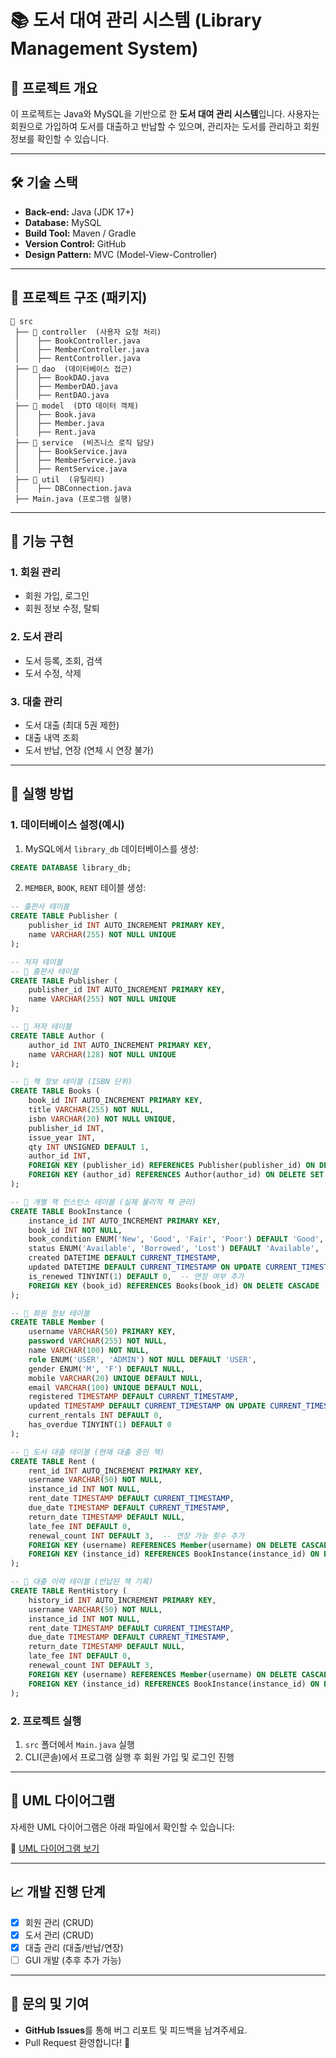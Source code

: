 # 📚 도서 대여 관리 시스템 (Library Management System)

## 📌 프로젝트 개요
이 프로젝트는 Java와 MySQL을 기반으로 한 **도서 대여 관리 시스템**입니다.
사용자는 회원으로 가입하여 도서를 대출하고 반납할 수 있으며,
관리자는 도서를 관리하고 회원 정보를 확인할 수 있습니다.

---

## 🛠️ 기술 스택
- **Back-end:** Java (JDK 17+)
- **Database:** MySQL
- **Build Tool:** Maven / Gradle
- **Version Control:** GitHub
- **Design Pattern:** MVC (Model-View-Controller)

---

## 📂 프로젝트 구조 (패키지)
```
📂 src
 ├── 📂 controller  (사용자 요청 처리)
 │    ├── BookController.java    
 │    ├── MemberController.java  
 │    ├── RentController.java    
 ├── 📂 dao  (데이터베이스 접근)
 │    ├── BookDAO.java    
 │    ├── MemberDAO.java  
 │    ├── RentDAO.java    
 ├── 📂 model  (DTO 데이터 객체)
 │    ├── Book.java    
 │    ├── Member.java  
 │    ├── Rent.java    
 ├── 📂 service  (비즈니스 로직 담당)
 │    ├── BookService.java    
 │    ├── MemberService.java  
 │    ├── RentService.java    
 ├── 📂 util  (유틸리티)
 │    ├── DBConnection.java  
 ├── Main.java (프로그램 실행)
```

---

## 🚀 기능 구현
### **1. 회원 관리**
- 회원 가입, 로그인
- 회원 정보 수정, 탈퇴

### **2. 도서 관리**
- 도서 등록, 조회, 검색
- 도서 수정, 삭제

### **3. 대출 관리**
- 도서 대출 (최대 5권 제한)
- 대출 내역 조회
- 도서 반납, 연장 (연체 시 연장 불가)

---

## 🔧 실행 방법
### **1. 데이터베이스 설정(예시)**
1. MySQL에서 `library_db` 데이터베이스를 생성:
```sql
CREATE DATABASE library_db;
```
2. `MEMBER`, `BOOK`, `RENT` 테이블 생성:
```sql
-- 출판사 테이블
CREATE TABLE Publisher (
    publisher_id INT AUTO_INCREMENT PRIMARY KEY,
    name VARCHAR(255) NOT NULL UNIQUE
);

-- 저자 테이블
-- 📌 출판사 테이블
CREATE TABLE Publisher (
    publisher_id INT AUTO_INCREMENT PRIMARY KEY,
    name VARCHAR(255) NOT NULL UNIQUE
);

-- 📌 저자 테이블
CREATE TABLE Author (
    author_id INT AUTO_INCREMENT PRIMARY KEY,
    name VARCHAR(128) NOT NULL UNIQUE
);

-- 📌 책 정보 테이블 (ISBN 단위)
CREATE TABLE Books (
    book_id INT AUTO_INCREMENT PRIMARY KEY,
    title VARCHAR(255) NOT NULL,
    isbn VARCHAR(20) NOT NULL UNIQUE,
    publisher_id INT,
    issue_year INT,
    qty INT UNSIGNED DEFAULT 1,
    author_id INT,
    FOREIGN KEY (publisher_id) REFERENCES Publisher(publisher_id) ON DELETE SET NULL,
    FOREIGN KEY (author_id) REFERENCES Author(author_id) ON DELETE SET NULL
);

-- 📌 개별 책 인스턴스 테이블 (실제 물리적 책 관리)
CREATE TABLE BookInstance (
    instance_id INT AUTO_INCREMENT PRIMARY KEY,
    book_id INT NOT NULL,
    book_condition ENUM('New', 'Good', 'Fair', 'Poor') DEFAULT 'Good',
    status ENUM('Available', 'Borrowed', 'Lost') DEFAULT 'Available',
    created DATETIME DEFAULT CURRENT_TIMESTAMP,
    updated DATETIME DEFAULT CURRENT_TIMESTAMP ON UPDATE CURRENT_TIMESTAMP,
    is_renewed TINYINT(1) DEFAULT 0,  -- 연장 여부 추가
    FOREIGN KEY (book_id) REFERENCES Books(book_id) ON DELETE CASCADE
);

-- 📌 회원 정보 테이블
CREATE TABLE Member (
    username VARCHAR(50) PRIMARY KEY,
    password VARCHAR(255) NOT NULL,
    name VARCHAR(100) NOT NULL,
    role ENUM('USER', 'ADMIN') NOT NULL DEFAULT 'USER',
    gender ENUM('M', 'F') DEFAULT NULL,
    mobile VARCHAR(20) UNIQUE DEFAULT NULL,
    email VARCHAR(100) UNIQUE DEFAULT NULL,
    registered TIMESTAMP DEFAULT CURRENT_TIMESTAMP,
    updated TIMESTAMP DEFAULT CURRENT_TIMESTAMP ON UPDATE CURRENT_TIMESTAMP,
    current_rentals INT DEFAULT 0,
    has_overdue TINYINT(1) DEFAULT 0
);

-- 📌 도서 대출 테이블 (현재 대출 중인 책)
CREATE TABLE Rent (
    rent_id INT AUTO_INCREMENT PRIMARY KEY,
    username VARCHAR(50) NOT NULL,
    instance_id INT NOT NULL,
    rent_date TIMESTAMP DEFAULT CURRENT_TIMESTAMP,
    due_date TIMESTAMP DEFAULT CURRENT_TIMESTAMP,
    return_date TIMESTAMP DEFAULT NULL,
    late_fee INT DEFAULT 0,
    renewal_count INT DEFAULT 3,  -- 연장 가능 횟수 추가
    FOREIGN KEY (username) REFERENCES Member(username) ON DELETE CASCADE,
    FOREIGN KEY (instance_id) REFERENCES BookInstance(instance_id) ON DELETE CASCADE
);

-- 📌 대출 이력 테이블 (반납된 책 기록)
CREATE TABLE RentHistory (
    history_id INT AUTO_INCREMENT PRIMARY KEY,
    username VARCHAR(50) NOT NULL,
    instance_id INT NOT NULL,
    rent_date TIMESTAMP DEFAULT CURRENT_TIMESTAMP,
    due_date TIMESTAMP DEFAULT CURRENT_TIMESTAMP,
    return_date TIMESTAMP DEFAULT NULL,
    late_fee INT DEFAULT 0,
    renewal_count INT DEFAULT 3,
    FOREIGN KEY (username) REFERENCES Member(username) ON DELETE CASCADE,
    FOREIGN KEY (instance_id) REFERENCES BookInstance(instance_id) ON DELETE CASCADE
);

```

### **2. 프로젝트 실행**
1. `src` 폴더에서 `Main.java` 실행
2. CLI(콘솔)에서 프로그램 실행 후 회원 가입 및 로그인 진행

---

## 📌 UML 다이어그램
자세한 UML 다이어그램은 아래 파일에서 확인할 수 있습니다:

📄 [UML 다이어그램 보기](./library_management_uml.md)

---

## 📈 개발 진행 단계
- [x] 회원 관리 (CRUD)
- [x] 도서 관리 (CRUD)
- [x] 대출 관리 (대출/반납/연장)
- [ ] GUI 개발 (추후 추가 가능)

---

## 📩 문의 및 기여
- **GitHub Issues**를 통해 버그 리포트 및 피드백을 남겨주세요.
- Pull Request 환영합니다! 🎉


